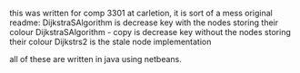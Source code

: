 this was written for comp 3301 at carletion, it is sort of a mess
original readme:
DijkstraSAlgorithm is decrease key with the nodes storing their colour
DijkstraSAlgorithm - copy is decrease key without the nodes storing their colour
Dijkstrs2 is the stale node implementation 

all of these are written in java using netbeans.
